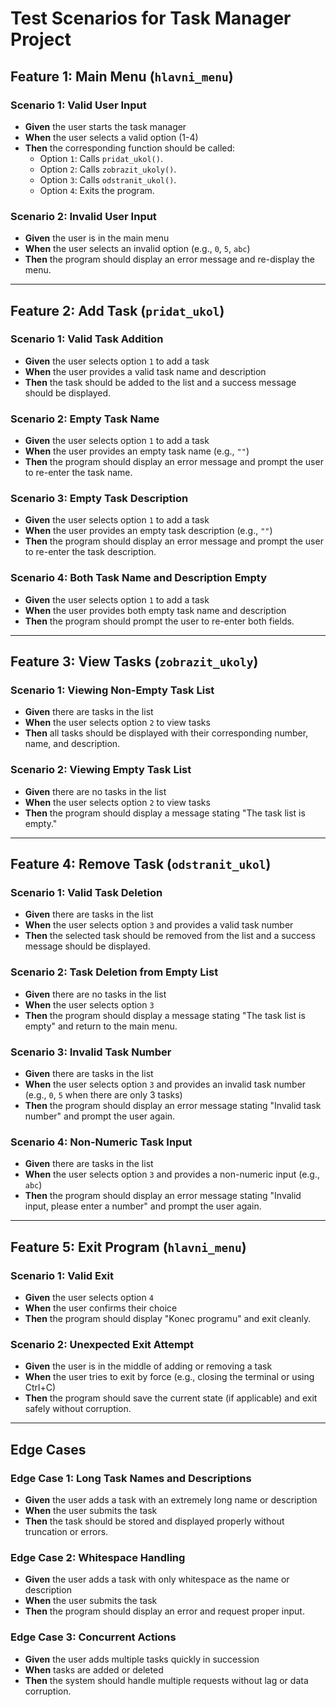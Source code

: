 # Test Scenarios for Task Manager Project

## Feature 1: Main Menu (`hlavni_menu`)

### Scenario 1: Valid User Input
- **Given** the user starts the task manager
- **When** the user selects a valid option (1-4)
- **Then** the corresponding function should be called:
  - Option `1`: Calls `pridat_ukol()`.
  - Option `2`: Calls `zobrazit_ukoly()`.
  - Option `3`: Calls `odstranit_ukol()`.
  - Option `4`: Exits the program.

### Scenario 2: Invalid User Input
- **Given** the user is in the main menu
- **When** the user selects an invalid option (e.g., `0`, `5`, `abc`)
- **Then** the program should display an error message and re-display the menu.

---

## Feature 2: Add Task (`pridat_ukol`)

### Scenario 1: Valid Task Addition
- **Given** the user selects option `1` to add a task
- **When** the user provides a valid task name and description
- **Then** the task should be added to the list and a success message should be displayed.

### Scenario 2: Empty Task Name
- **Given** the user selects option `1` to add a task
- **When** the user provides an empty task name (e.g., `""`)
- **Then** the program should display an error message and prompt the user to re-enter the task name.

### Scenario 3: Empty Task Description
- **Given** the user selects option `1` to add a task
- **When** the user provides an empty task description (e.g., `""`)
- **Then** the program should display an error message and prompt the user to re-enter the task description.

### Scenario 4: Both Task Name and Description Empty
- **Given** the user selects option `1` to add a task
- **When** the user provides both empty task name and description
- **Then** the program should prompt the user to re-enter both fields.

---

## Feature 3: View Tasks (`zobrazit_ukoly`)

### Scenario 1: Viewing Non-Empty Task List
- **Given** there are tasks in the list
- **When** the user selects option `2` to view tasks
- **Then** all tasks should be displayed with their corresponding number, name, and description.

### Scenario 2: Viewing Empty Task List
- **Given** there are no tasks in the list
- **When** the user selects option `2` to view tasks
- **Then** the program should display a message stating "The task list is empty."

---

## Feature 4: Remove Task (`odstranit_ukol`)

### Scenario 1: Valid Task Deletion
- **Given** there are tasks in the list
- **When** the user selects option `3` and provides a valid task number
- **Then** the selected task should be removed from the list and a success message should be displayed.

### Scenario 2: Task Deletion from Empty List
- **Given** there are no tasks in the list
- **When** the user selects option `3`
- **Then** the program should display a message stating "The task list is empty" and return to the main menu.

### Scenario 3: Invalid Task Number
- **Given** there are tasks in the list
- **When** the user selects option `3` and provides an invalid task number (e.g., `0`, `5` when there are only 3 tasks)
- **Then** the program should display an error message stating "Invalid task number" and prompt the user again.

### Scenario 4: Non-Numeric Task Input
- **Given** there are tasks in the list
- **When** the user selects option `3` and provides a non-numeric input (e.g., `abc`)
- **Then** the program should display an error message stating "Invalid input, please enter a number" and prompt the user again.

---

## Feature 5: Exit Program (`hlavni_menu`)

### Scenario 1: Valid Exit
- **Given** the user selects option `4`
- **When** the user confirms their choice
- **Then** the program should display "Konec programu" and exit cleanly.

### Scenario 2: Unexpected Exit Attempt
- **Given** the user is in the middle of adding or removing a task
- **When** the user tries to exit by force (e.g., closing the terminal or using Ctrl+C)
- **Then** the program should save the current state (if applicable) and exit safely without corruption.

---

## Edge Cases

### Edge Case 1: Long Task Names and Descriptions
- **Given** the user adds a task with an extremely long name or description
- **When** the user submits the task
- **Then** the task should be stored and displayed properly without truncation or errors.

### Edge Case 2: Whitespace Handling
- **Given** the user adds a task with only whitespace as the name or description
- **When** the user submits the task
- **Then** the program should display an error and request proper input.

### Edge Case 3: Concurrent Actions
- **Given** the user adds multiple tasks quickly in succession
- **When** tasks are added or deleted
- **Then** the system should handle multiple requests without lag or data corruption.
